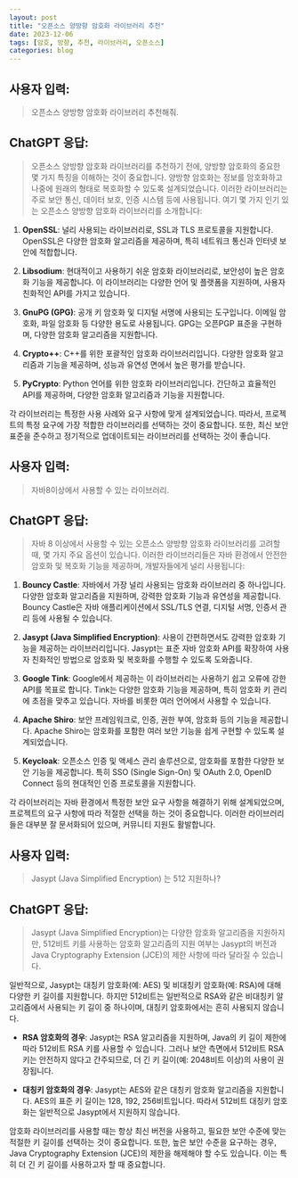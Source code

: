 ```yaml
---
layout: post
title: "오픈소스 양방향 암호화 라이브러리 추천"
date: 2023-12-06
tags: [암호, 방향, 추천, 라이브러리, 오픈소스]
categories: blog
---
```


## 사용자 입력:
> 오픈소스 양방향 암호화 라이브러리 추천해줘.

## ChatGPT 응답:
> 오픈소스 양방향 암호화 라이브러리를 추천하기 전에, 양방향 암호화의 중요한 몇 가지 특징을 이해하는 것이 중요합니다. 양방향 암호화는 정보를 암호화하고 나중에 원래의 형태로 복호화할 수 있도록 설계되었습니다. 이러한 라이브러리는 주로 보안 통신, 데이터 보호, 인증 시스템 등에 사용됩니다. 여기 몇 가지 인기 있는 오픈소스 양방향 암호화 라이브러리를 소개합니다:

1. **OpenSSL**: 널리 사용되는 라이브러리로, SSL과 TLS 프로토콜을 지원합니다. OpenSSL은 다양한 암호화 알고리즘을 제공하며, 특히 네트워크 통신과 인터넷 보안에 적합합니다.

2. **Libsodium**: 현대적이고 사용하기 쉬운 암호화 라이브러리로, 보안성이 높은 암호화 기능을 제공합니다. 이 라이브러리는 다양한 언어 및 플랫폼을 지원하며, 사용자 친화적인 API를 가지고 있습니다.

3. **GnuPG (GPG)**: 공개 키 암호화 및 디지털 서명에 사용되는 도구입니다. 이메일 암호화, 파일 암호화 등 다양한 용도로 사용됩니다. GPG는 오픈PGP 표준을 구현하며, 다양한 암호화 알고리즘을 지원합니다.

4. **Crypto++**: C++를 위한 포괄적인 암호화 라이브러리입니다. 다양한 암호화 알고리즘과 기능을 제공하며, 성능과 유연성 면에서 높은 평가를 받습니다.

5. **PyCrypto**: Python 언어를 위한 암호화 라이브러리입니다. 간단하고 효율적인 API를 제공하며, 다양한 암호화 알고리즘과 기능을 지원합니다.

각 라이브러리는 특정한 사용 사례와 요구 사항에 맞게 설계되었습니다. 따라서, 프로젝트의 특정 요구에 가장 적합한 라이브러리를 선택하는 것이 중요합니다. 또한, 최신 보안 표준을 준수하고 정기적으로 업데이트되는 라이브러리를 선택하는 것이 좋습니다.

## 사용자 입력:
> 자바8이상에서 사용할 수 있는 라이브러리.

## ChatGPT 응답:
> 자바 8 이상에서 사용할 수 있는 오픈소스 양방향 암호화 라이브러리를 고려할 때, 몇 가지 주요 옵션이 있습니다. 이러한 라이브러리들은 자바 환경에서 안전한 암호화 및 복호화 기능을 제공하며, 개발자들에게 널리 사용됩니다:

1. **Bouncy Castle**: 자바에서 가장 널리 사용되는 암호화 라이브러리 중 하나입니다. 다양한 암호화 알고리즘을 지원하며, 강력한 암호화 기능과 유연성을 제공합니다. Bouncy Castle은 자바 애플리케이션에서 SSL/TLS 연결, 디지털 서명, 인증서 관리 등에 사용될 수 있습니다.

2. **Jasypt (Java Simplified Encryption)**: 사용이 간편하면서도 강력한 암호화 기능을 제공하는 라이브러리입니다. Jasypt는 표준 자바 암호화 API를 확장하여 사용자 친화적인 방법으로 암호화 및 복호화를 수행할 수 있도록 도와줍니다.

3. **Google Tink**: Google에서 제공하는 이 라이브러리는 사용하기 쉽고 오류에 강한 API를 목표로 합니다. Tink는 다양한 암호화 기능을 제공하며, 특히 암호화 키 관리에 초점을 맞추고 있습니다. 자바를 비롯한 여러 언어에서 사용할 수 있습니다.

4. **Apache Shiro**: 보안 프레임워크로, 인증, 권한 부여, 암호화 등의 기능을 제공합니다. Apache Shiro는 암호화를 포함한 여러 보안 기능을 쉽게 구현할 수 있도록 설계되었습니다.

5. **Keycloak**: 오픈소스 인증 및 액세스 관리 솔루션으로, 암호화를 포함한 다양한 보안 기능을 제공합니다. 특히 SSO (Single Sign-On) 및 OAuth 2.0, OpenID Connect 등의 현대적인 인증 프로토콜을 지원합니다.

각 라이브러리는 자바 환경에서 특정한 보안 요구 사항을 해결하기 위해 설계되었으며, 프로젝트의 요구 사항에 따라 적절한 선택을 하는 것이 중요합니다. 이러한 라이브러리들은 대부분 잘 문서화되어 있으며, 커뮤니티 지원도 활발합니다.

## 사용자 입력:
> Jasypt (Java Simplified Encryption) 는 512 지원하나?

## ChatGPT 응답:
> Jasypt (Java Simplified Encryption)는 다양한 암호화 알고리즘을 지원하지만, 512비트 키를 사용하는 암호화 알고리즘의 지원 여부는 Jasypt의 버전과 Java Cryptography Extension (JCE)의 제한 사항에 따라 달라질 수 있습니다.

일반적으로, Jasypt는 대칭키 암호화(예: AES) 및 비대칭키 암호화(예: RSA)에 대해 다양한 키 길이를 지원합니다. 하지만 512비트는 일반적으로 RSA와 같은 비대칭키 알고리즘에서 사용되는 키 길이 중 하나이며, 대칭키 암호화에서는 흔히 사용되지 않습니다.

- **RSA 암호화의 경우**: Jasypt는 RSA 알고리즘을 지원하며, Java의 키 길이 제한에 따라 512비트 RSA 키를 사용할 수 있습니다. 그러나 보안 측면에서 512비트 RSA 키는 안전하지 않다고 간주되므로, 더 긴 키 길이(예: 2048비트 이상)의 사용이 권장됩니다.

- **대칭키 암호화의 경우**: Jasypt는 AES와 같은 대칭키 암호화 알고리즘을 지원합니다. AES의 표준 키 길이는 128, 192, 256비트입니다. 따라서 512비트 대칭키 암호화는 일반적으로 Jasypt에서 지원하지 않습니다.

암호화 라이브러리를 사용할 때는 항상 최신 버전을 사용하고, 필요한 보안 수준에 맞는 적절한 키 길이를 선택하는 것이 중요합니다. 또한, 높은 보안 수준을 요구하는 경우, Java Cryptography Extension (JCE)의 제한을 해제해야 할 수도 있습니다. 이는 특히 더 긴 키 길이를 사용하고자 할 때 중요합니다.

